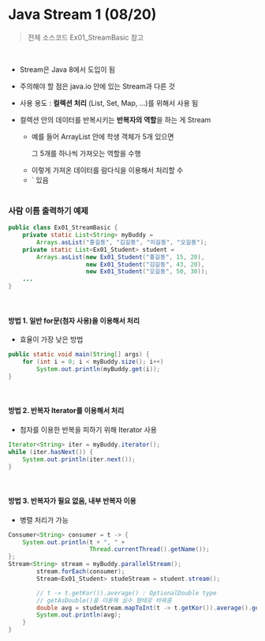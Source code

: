 # Java Stream 1 (08/20)

> 전체 소스코드 Ex01_StreamBasic 참고

<br>

 * Stream은 Java 8에서 도입이 됨

 * 주의해야 할 점은 java.io 안에 있는 Stream과 다른 것

 * 사용 용도 : **컬렉션 처리** (List, Set, Map, ...)를 위해서 사용 됨

 * 컬렉션 안의 데이터를 반복시키는 **반복자의 역할**을 하는 게 Stream
     * 예를 들어 ArrayList 안에 학생 객체가 5개 있으면

        그 5개를 하나씩 가져오는 역할을 수행

    - 이렇게 가져온 데이터를 람다식을 이용해서 처리할 수
    - ` 있음

    <br>

### 사람 이름 출력하기 예제

``` java
public class Ex01_StreamBasic {
	private static List<String> myBuddy = 
        Arrays.asList("홍길동", "김길동", "이길동", "오길동");
	private static List<Ex01_Student> student =
        Arrays.asList(new Ex01_Student("홍길동", 15, 20),
                      new Ex01_Student("김길동", 43, 20),
                      new Ex01_Student("오길동", 50, 30));
	...
}
```

 <br>

#### 방법 1. 일반 for문(첨자 사용)을 이용해서 처리

- 효율이 가장 낮은 방법

``` java
public static void main(String[] args) {
    for (int i = 0; i < myBuddy.size(); i++)
        System.out.println(myBuddy.get(i));
}
```

<br>

#### 방법 2. 반복자 Iterator를 이용해서 처리

- 첨자를 이용한 반복을 피하기 위해 Iterator 사용

``` java
Iterator<String> iter = myBuddy.iterator();
while (iter.hasNext()) {
    System.out.println(iter.next());
}
```

<br>

#### 방법 3. 반복자가 필요 없음, 내부 반복자 이용

- 병렬 처리가 가능

```java
Consumer<String> consumer = t -> {
    System.out.println(t + ", " +
                       Thread.currentThread().getName());
};		
Stream<String> stream = myBuddy.parallelStream();
		stream.forEach(consumer);
		Stream<Ex01_Student> studeStream = student.stream();

		// t -> t.getKor()).average() : OptionalDouble type
		// getAsDouble()을 이용해 실수 형태로 바꿔줌
		double avg = studeStream.mapToInt(t -> t.getKor()).average().getAsDouble();
		System.out.println(avg);
	}
}
```


